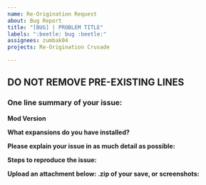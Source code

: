 ```yaml
---
name: Re-Origination Request
about: Bug Report
title: "[BUG] | PROBLEM TITLE"
labels: ":beetle: bug :beetle:"
assignees: zumbak04
projects: Re-Origination Crusade

---
```


**DO NOT REMOVE PRE-EXISTING LINES**
------------------------------------------------------------------------------------------------------------
### **One line summary of your issue:**

**Mod Version**

**What expansions do you have installed?**

**Please explain your issue in as much detail as possible:**


**Steps to reproduce the issue:**


**Upload an attachment below: .zip of your save, or screenshots:**
